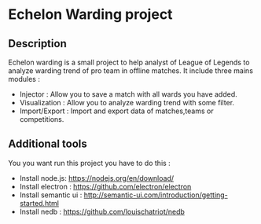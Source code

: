 # Echelon Warding project

## Description

Echelon warding is a small project to help analyst of League of Legends to analyze warding trend of pro team in offline matches.
It include three mains modules :

- Injector : Allow you to save a match with all wards you have added.
- Visualization : Allow you to analyze warding trend with some filter.
- Import/Export : Import and export data of matches,teams or competitions.

## Additional tools

You you want run this project you have to do this :

- Install node.js: https://nodejs.org/en/download/
- Install electron : https://github.com/electron/electron
- Install semantic ui : http://semantic-ui.com/introduction/getting-started.html
- Install nedb : https://github.com/louischatriot/nedb
